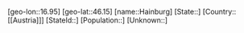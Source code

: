 ﻿---
location: [46.15,16.95]
type: City
tags:
- geo/City


SpocWebEntityId: 30712
isDeleted: false
confidential: public

---
[geo-lon::16.95]
[geo-lat::46.15]
[name::Hainburg]
[State::]
[Country::[[Austria]]]
[StateId::]
[Population::]
[Unknown::]

